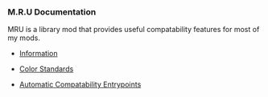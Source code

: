 ### M.R.U Documentation

MRU is a library mod that provides useful compatability features for most of my mods.

* [Information](/docs/mru)

* [Color Standards](/docs/mru/color)

* [Automatic Compatability Entrypoints](/docs/mru/auto-compat)